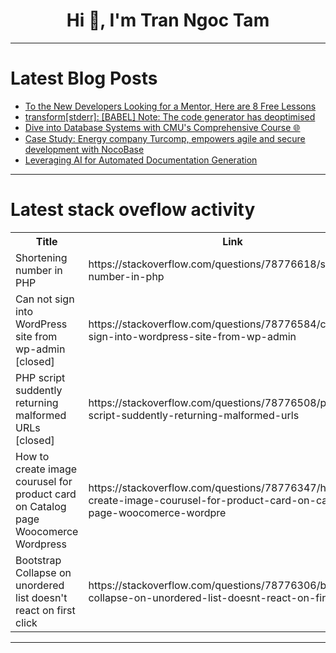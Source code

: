 <h1 align="center">Hi 👋, I'm Tran Ngoc Tam</h1>

---

# Latest Blog Posts 
<!-- BLOG-POST-LIST:START -->
- [To the New Developers Looking for a Mentor, Here are 8 Free Lessons](https://dev.to/canro91/to-the-new-developers-looking-for-a-mentor-here-are-8-free-lessons-595l)
- [transform[stderr]: [BABEL] Note: The code generator has deoptimised](https://dev.to/aspsptyd/transformstderr-babel-note-the-code-generator-has-deoptimised-11ba)
- [Dive into Database Systems with CMU&#39;s Comprehensive Course 🌐](https://dev.to/getvm/dive-into-database-systems-with-cmus-comprehensive-course-1e9e)
- [Case Study: Energy company Turcomp, empowers agile and secure development with NocoBase](https://dev.to/nocobase/case-study-energy-company-turcomp-empowers-agile-and-secure-development-with-nocobase-b9b)
- [Leveraging AI for Automated Documentation Generation](https://dev.to/nd_18b1e31aad9b7eca9e465a/leveraging-ai-for-automated-documentation-generation-4i64)
<!-- BLOG-POST-LIST:END -->

---

# Latest stack oveflow activity
<table>
  <tr><th>Title</th><th>Link</th></tr>
  <!-- STACKOVERFLOW:START --><tr><td>Shortening number in PHP</td><td>https://stackoverflow.com/questions/78776618/shortening-number-in-php</td></tr><tr><td>Can not sign into WordPress site from wp-admin [closed]</td><td>https://stackoverflow.com/questions/78776584/can-not-sign-into-wordpress-site-from-wp-admin</td></tr><tr><td>PHP script suddently returning malformed URLs [closed]</td><td>https://stackoverflow.com/questions/78776508/php-script-suddently-returning-malformed-urls</td></tr><tr><td>How to create image courusel for product card on Catalog page Woocomerce Wordpress</td><td>https://stackoverflow.com/questions/78776347/how-to-create-image-courusel-for-product-card-on-catalog-page-woocomerce-wordpre</td></tr><tr><td>Bootstrap Collapse on unordered list doesn&#39;t react on first click</td><td>https://stackoverflow.com/questions/78776306/bootstrap-collapse-on-unordered-list-doesnt-react-on-first-click</td></tr><!-- STACKOVERFLOW:END -->
</table>

---


